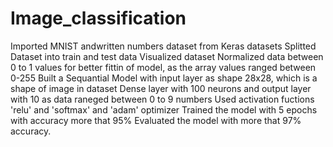 # Image_classification

Imported MNIST andwritten numbers dataset from Keras datasets
Splitted Dataset into train and test data
Visualized dataset
Normalized data between 0 to 1 values for better fittin of model, as the array values ranged between 0-255
Built a Sequantial Model with input layer as shape 28x28, which is a shape of image in dataset
Dense layer with 100 neurons and output layer with 10 as data raneged between 0 to 9 numbers
Used activation fuctions 'relu' and 'softmax' and 'adam' optimizer 
Trained the model with 5 epochs with accuracy more that 95%
Evaluated the model with more that 97% accuracy.
